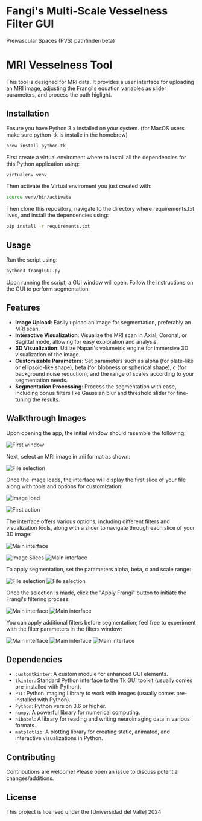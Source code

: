# Fangi's Multi-Scale Vesselness Filter GUI
Preivascular Spaces (PVS) pathfinder(beta)


# MRI Vesselness Tool

This tool is designed for MRI data. It provides a user interface for uploading an MRI image, adjusting the Frangi's equation variables as slider parameters, and process the path higlight.

## Installation

Ensure you have Python 3.x installed on your system. (for MacOS users make sure python-tk is installe in the homebrew)

```bash
brew install python-tk
```

First create a virtual enviroment where to install all the dependencies for this Python application using:

```bash
virtualenv venv
```

Then activate the Virtual enviroment you just created with:

```bash
source venv/bin/activate
```

Then clone this repository, navigate to the directory where requirements.txt lives, and install the dependencies using:

```bash
pip install -r requirements.txt
```

## Usage

Run the script using:

```bash
python3 frangiGUI.py
```

Upon running the script, a GUI window will open. Follow the instructions on the GUI to perform segmentation.

## Features

- **Image Upload**: Easily upload an image for segmentation, preferably an MRI scan.
- **Interactive Visualization**: Visualize the MRI scan in Axial, Coronal, or Sagittal mode, allowing for easy exploration and analysis.
- **3D Visualization**: Utilize Napari's volumetric engine for immersive 3D visualization of the image.
- **Customizable Parameters**: Set parameters such as alpha (for plate-like or ellipsoid-like shape), beta (for blobness or spherical shape), c (for background noise reduction), and the range of scales according to your segmentation needs.
- **Segmentation Processing**: Process the segmentation with ease, including bonus filters like Gaussian blur and threshold slider for fine-tuning the results.

## Walkthrough Images

Upon opening the app, the initial window should resemble the following:

![First window](screenshots/start.png)


Next, select an MRI image in .nii format as shown:

![File selection](screenshots/load_image.png)

Once the image loads, the interface will display the first slice of your file along with tools and options for customization:

![Image load](screenshots/coronal.png)

![First action](screenshots/intro.gif)

The interface offers various options, including different filters and visualization tools, along with a slider to navigate through each slice of your 3D image:

![Main interface](screenshots/sagital.png)

![Image Slices](screenshots/slices.gif)
![Main interface](screenshots/interface.gif)

To apply segmentation, set the parameters alpha, beta, c and scale range:

![File selection](screenshots/selection.gif)
![File selection](screenshots/axial.png)

Once the selection is made, click the "Apply Frangi" button to initiate the Frangi's filtering process:

![Main interface](screenshots/segmented_axial.png)
![Main interface](screenshots/selection2.gif)

You can apply additional filters before segmentation; feel free to experiment with the filter parameters in the filters window:

![Main interface](screenshots/filters.png)
![Main interface](screenshots/threshold.gif)
![Main interface](screenshots/gaussian.gif)


## Dependencies

- `customtkinter`: A custom module for enhanced GUI elements.
- `tkinter`: Standard Python interface to the Tk GUI toolkit (usually comes pre-installed with Python).
- `PIL`: Python Imaging Library to work with images (usually comes pre-installed with Python).
- `Python`: Python version 3.6 or higher.
- `numpy`: A powerful library for numerical computing.
- `nibabel`: A library for reading and writing neuroimaging data in various formats.
- `matplotlib`: A plotting library for creating static, animated, and interactive visualizations in Python.


## Contributing

Contributions are welcome! Please open an issue to discuss potential changes/additions.

## License

This project is licensed under the [Universidad del Valle] 2024